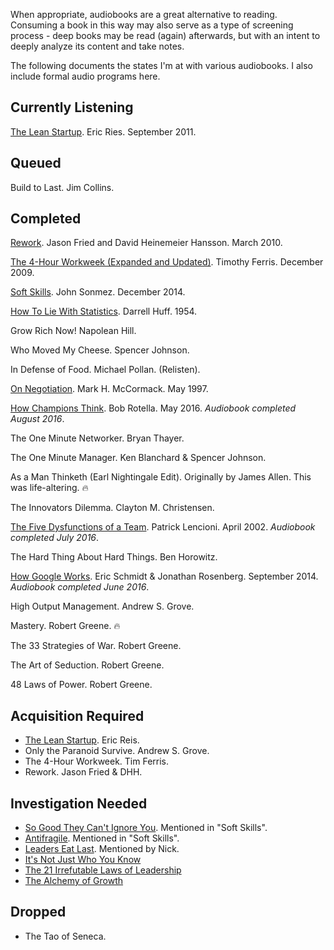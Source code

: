 When appropriate, audiobooks are a great alternative to reading. Consuming a book in this way may also serve as a type of screening process - deep books may be read (again) afterwards, but with an intent to deeply analyze its content and take notes.

The following documents the states I'm at with various audiobooks. I also include formal audio programs here.

## Currently Listening

[The Lean Startup](https://www.amazon.com/Lean-Startup-Entrepreneurs-Continuous-Innovation/dp/B005MM7HY8). Eric Ries. September 2011.

## Queued

Build to Last. Jim Collins.

## Completed

[Rework](https://www.amazon.com/Rework/dp/B003BLGD06/). Jason Fried and David Heinemeier Hansson. March 2010.

[The 4-Hour Workweek (Expanded and Updated)](https://www.amazon.com/4-Hour-Workweek-Anywhere-Expanded-Updated/dp/B0031KN6T8). Timothy Ferris. December 2009.

[Soft Skills](https://www.amazon.com/Soft-Skills-Software-Developers-Manual/dp/B0158SJ3EM). John Sonmez. December 2014.

[How To Lie With Statistics](https://www.amazon.com/How-to-Lie-with-Statistics/dp/B01C4RPH8Q). Darrell Huff. 1954.

Grow Rich Now! Napolean Hill.

Who Moved My Cheese. Spencer Johnson.

In Defense of Food. Michael Pollan. (Relisten).

[On Negotiation](https://www.amazon.com/Negotiating-Mark-H-McCormack/dp/0787112747/). Mark H. McCormack. May 1997.

[How Champions Think](https://www.amazon.com/How-Champions-Think-Sports-Life/dp/1476788642/). Bob Rotella. May 2016. _Audiobook completed August 2016_.

The One Minute Networker. Bryan Thayer.

The One Minute Manager. Ken Blanchard & Spencer Johnson.

As a Man Thinketh (Earl Nightingale Edit). Originally by James Allen. This was life-altering. 🔥

The Innovators Dilemma. Clayton M. Christensen.

[The Five Dysfunctions of a Team](https://www.amazon.com/Five-Dysfunctions-Team-Leadership-Fable/dp/0787960756/). Patrick Lencioni. April 2002. _Audiobook completed July 2016_.

The Hard Thing About Hard Things. Ben Horowitz.

[How Google Works](https://www.amazon.com/How-Google-Works-Eric-Schmidt/dp/1455582344). Eric Schmidt & Jonathan Rosenberg. September 2014. _Audiobook completed June 2016_.

High Output Management. Andrew S. Grove.

Mastery. Robert Greene. 🔥

The 33 Strategies of War. Robert Greene.

The Art of Seduction. Robert Greene.

48 Laws of Power. Robert Greene.

## Acquisition Required

- [The Lean Startup](https://www.amazon.com/Lean-Startup-Entrepreneurs-Continuous-Innovation/dp/0307887898). Eric Reis.
- Only the Paranoid Survive. Andrew S. Grove.
- The 4-Hour Workweek. Tim Ferris.
- Rework. Jason Fried & DHH.

## Investigation Needed

- [So Good They Can't Ignore You](https://www.amazon.com/Good-They-Cant-Ignore-You/dp/1455509124). Mentioned in "Soft Skills".
- [Antifragile](https://www.amazon.com/Antifragile-Things-That-Disorder-Incerto/dp/0812979680). Mentioned in "Soft Skills".
- [Leaders Eat Last](https://www.amazon.com/Leaders-Eat-Last-Together-Others/dp/1591845327). Mentioned by Nick.
- [It's Not Just Who You Know](https://www.amazon.com/Its-Not-Just-Know-Relationships-ebook/dp/B0036S4BEE)
- [The 21 Irrefutable Laws of Leadership](https://www.amazon.com/21-Irrefutable-Laws-Leadership-Follow-ebook/dp/B00ETK5N5O)
- [The Alchemy of Growth](https://www.amazon.com/Alchemy-Growth-Practical-Insights-Enterprise/dp/0738203092)

## Dropped

- The Tao of Seneca.